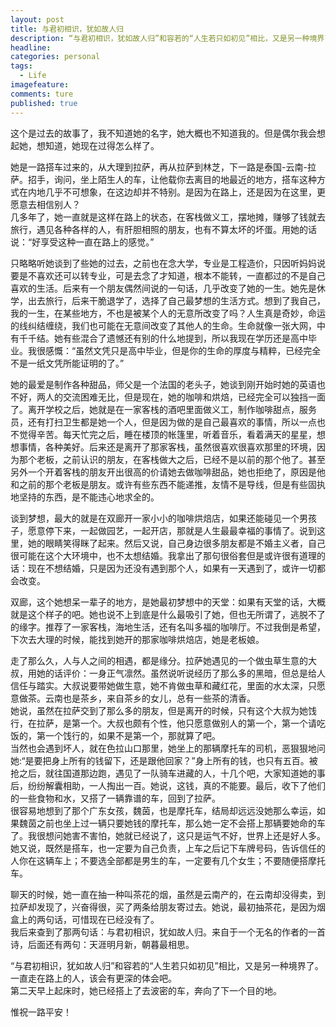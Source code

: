 ```yaml
---
layout: post
title: 与君初相识，犹如故人归
description: “与君初相识，犹如故人归”和容若的“人生若只如初见”相比，又是另一种境界了。一直走在路上的人，该会有更深的体会吧。    
headline: 
categories: personal
tags: 
  - Life
imagefeature: 
comments: ture
published: true
---
```



这个是过去的故事了，我不知道她的名字，她大概也不知道我的。但是偶尔我会想起她，想知道，她现在过得怎么样了。  

她是一路搭车过来的，从大理到拉萨，再从拉萨到林芝，下一路是泰国-云南-拉萨。招手，询问，坐上陌生人的车，让他载你去离目的地最近的地方，搭车这种方式在内地几乎不可想象，在这边却并不特别。是因为在路上，还是因为在这里，更愿意去相信别人？  
几多年了，她一直就是这样在路上的状态，在客栈做义工，摆地摊，赚够了钱就去旅行，遇见各种各样的人，有肝胆相照的朋友，也有不算太坏的坏蛋。用她的话说：“好享受这种一直在路上的感觉。”  
   
只略略听她谈到了些她的过去，之前也在念大学，专业是工程造价，只因听妈妈说要是不喜欢还可以转专业，可是去念了才知道，根本不能转，一直都过的不是自己喜欢的生活。后来有一个朋友偶然间说的一句话，几乎改变了她的一生。她先是休学，出去旅行，后来干脆退学了，选择了自己最梦想的生活方式。想到了我自己，我的一生，在某些地方，不也是被某个人的无意所改变了吗？人生真是奇妙，命运的线纠结缠绕，我们也可能在无意间改变了其他人的生命。生命就像一张大网，中有千千结。她有些混合了遗憾还有别的什么地提到，所以我现在学历还是高中毕业。我很感慨：“虽然文凭只是高中毕业，但是你的生命的厚度与精粹，已经完全不是一纸文凭所能证明的了。”  

她的最爱是制作各种甜品，师父是一个法国的老头子，她谈到刚开始时她的英语也不好，两人的交流困难无比，但是现在，她的咖啡和烘焙，已经完全可以独挡一面了。离开学校之后，她就是在一家客栈的酒吧里面做义工，制作咖啡甜点，服务员，还有打扫卫生都是她一个人，但是因为做的是自己最喜欢的事情，所以一点也不觉得辛苦。每天忙完之后，睡在楼顶的帐篷里，听着音乐，看着满天的星星，想想事情，各种美好。后来还是离开了那家客栈，虽然很喜欢很喜欢那里的环境，因为那个老板，之前认识的朋友，在客栈做大之后，已经不是以前的那个他了。甚至另外一个开着客栈的朋友开出很高的价请她去做咖啡甜品，她也拒绝了，原因是他和之前的那个老板是朋友。或许有些东西不能递推，友情不是导线，但是有些固执地坚持的东西，是不能违心地求全的。  

谈到梦想，最大的就是在双廊开一家小小的咖啡烘焙店，如果还能碰见一个男孩子，愿意停下来，一起做园艺，一起开店，那就是人生最最幸福的事情了。说到这里，她的眼睛笑得眯了起来。然后又说，自己身边很多朋友都是不婚主义者，自己很可能在这个大环境中，也不太想结婚。我拿出了那句很俗套但是或许很有道理的话：现在不想结婚，只是因为还没有遇到那个人，如果有一天遇到了，或许一切都会改变。  

双廊，这个她想呆一辈子的地方，是她最初梦想中的天堂：如果有天堂的话，大概就是这个样子的吧。她也说不上到底是什么最吸引了她，但也无所谓了，逃脱不了的缘字。推荐了一家客栈，海地生活，还有名叫多福的咖啡厅。不过我倒是希望，下次去大理的时候，能找到她开的那家咖啡烘焙店，她是老板娘。  

走了那么久，人与人之间的相遇，都是缘分。拉萨她遇见的一个做虫草生意的大叔，用她的话评价：一身正气凛然。虽然说听说经历了那么多的黑暗，但总是给人信任与踏实。大叔说要带她做生意，她不肯做虫草和藏红花，里面的水太深，只愿意做茶。云南也是茶乡，来自茶乡的女儿，总有一些茶的清香。  
她说，虽然在拉萨交到了那么多的朋友，但是离开的时候，只有这个大叔为她饯行，在拉萨，是第一个。大叔也颇有个性，他只愿意做别人的第一个，第一个请吃饭的，第一个饯行的，如果不是第一个，那就算了吧。  
当然也会遇到坏人，就在色拉山口那里，她坐上的那辆摩托车的司机，恶狠狠地问她:“是要把身上所有的钱留下，还是跟他回家？”身上所有的钱，也只有五百。被抢之后，就往国道那边跑，遇见了一队骑车进藏的人，十几个吧，大家知道她的事后，纷纷解囊相助，一人掏出一百。她说，这钱，真的不能要。最后，收下了他们的一些食物和水，又搭了一辆靠谱的车，回到了拉萨。  
很容易地想到了那个广东女孩，魏茵，也是摩托车，结局却远远没她那么幸运，如果魏茵之前也坐上过一辆只要她钱的摩托车，那么她一定不会搭上那辆要她命的车了。我很想问她害不害怕，她就已经说了，这只是运气不好，世界上还是好人多。她又说，既然是搭车，也一定要为自己负责，上车之后记下车牌号码，告诉信任的人你在这辆车上；不要选全部都是男生的车，一定要有几个女生；不要随便搭摩托车。  

聊天的时候，她一直在抽一种叫茶花的烟，虽然是云南产的，在云南却没得卖，到拉萨却发现了，兴奋得很，买了两条给朋友寄过去。她说，最初抽茶花，是因为烟盒上的两句话，可惜现在已经没有了。  
我后来查到了那两句话：与君初相识，犹如故人归。来自于一个无名的作者的一首诗，后面还有两句：天涯明月新，朝暮最相思。  

“与君初相识，犹如故人归”和容若的“人生若只如初见”相比，又是另一种境界了。一直走在路上的人，该会有更深的体会吧。  
第二天早上起床时，她已经搭上了去波密的车，奔向了下一个目的地。  
    
惟祝一路平安！  
